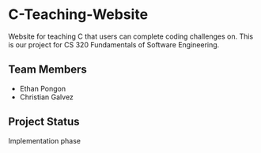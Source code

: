 # C-Teaching-Website
Website for teaching C that users can complete coding challenges on. This is our project for CS 320 Fundamentals of Software Engineering.

## Team Members
- Ethan Pongon
- Christian Galvez

## Project Status
Implementation phase
